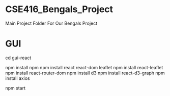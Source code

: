 # CSE416_Bengals_Project

Main Project Folder For Our Bengals Project

# GUI

cd gui-react

npm install npm
npm install react react-dom leaflet
npm install react-leaflet
npm install react-router-dom
npm install d3
npm install react-d3-graph
npm install axios

npm start
